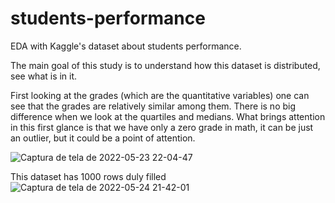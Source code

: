 # students-performance
EDA with Kaggle's dataset about students performance.

The main goal of this study is to understand how this dataset is distributed, see what is in it.

First looking at the grades (which are the quantitative variables) one can see that the grades are relatively similar among them. There is no big difference when we look at the quartiles and medians.
What brings attention in this first glance is that we have only a zero grade in math, it can be just an outlier, but it could be a point of attention. 

![Captura de tela de 2022-05-23 22-04-47](https://user-images.githubusercontent.com/82065199/169928000-a6f86bdc-64d8-4d79-ae53-d53bc2f13dd5.png)

This dataset has 1000 rows duly filled
![Captura de tela de 2022-05-24 21-42-01](https://user-images.githubusercontent.com/82065199/170154492-d30ffbf7-e729-48fb-bd8c-3cd2f60bc384.png)
